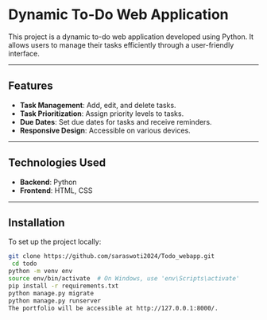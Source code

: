 
# Dynamic To-Do Web Application
This project is a dynamic to-do web application developed using Python. It allows users to manage their tasks efficiently through a user-friendly interface.

---

## Features
- **Task Management**: Add, edit, and delete tasks.
- **Task Prioritization**: Assign priority levels to tasks.
- **Due Dates**: Set due dates for tasks and receive reminders.
- **Responsive Design**: Accessible on various devices.

---

## Technologies Used
- **Backend**: Python
- **Frontend**: HTML, CSS

---

## Installation

To set up the project locally:

   ```bash
   git clone https://github.com/saraswoti2024/Todo_webapp.git
    cd todo
  python -m venv env
  source env/bin/activate  # On Windows, use 'env\Scripts\activate'
  pip install -r requirements.txt
  python manage.py migrate
  python manage.py runserver
The portfolio will be accessible at http://127.0.0.1:8000/.
